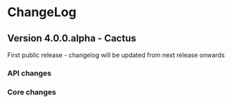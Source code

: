 # ChangeLog

## Version 4.0.0.alpha - Cactus

First public release - changelog will be updated from next release onwards

### API changes

### Core changes
